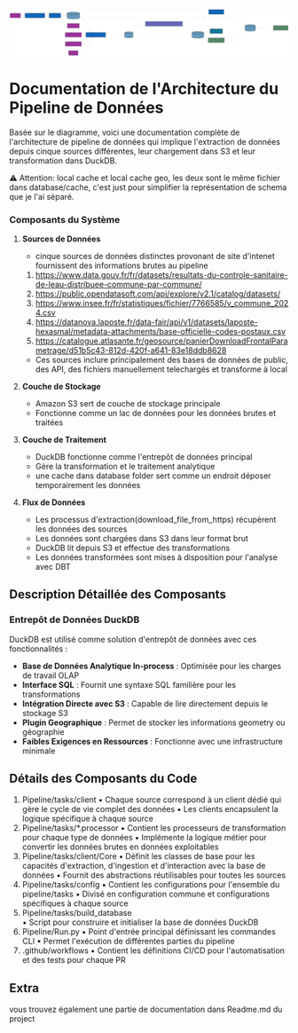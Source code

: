 ![Data Architecture Diagram](./diagrams/data-architecture.svg)

# Documentation de l'Architecture du Pipeline de Données

Basée sur le diagramme, voici une documentation complète de l'architecture de pipeline de données qui implique l'extraction de données depuis cinque sources différentes, leur chargement dans S3 et leur transformation dans DuckDB.

⚠️ Attention: local cache et local cache geo, les deux sont le même fichier dans database/cache, c'est just pour simplifier la représentation de schema que je l'ai séparé.

### Composants du Système

1. **Sources de Données**

   - cinque sources de données distinctes provonant de site d'intenet fournissent des informations brutes au pipeline

   1. https://www.data.gouv.fr/fr/datasets/resultats-du-controle-sanitaire-de-leau-distribuee-commune-par-commune/
   2. https://public.opendatasoft.com/api/explore/v2.1/catalog/datasets/
   3. https://www.insee.fr/fr/statistiques/fichier/7766585/v_commune_2024.csv
   4. https://datanova.laposte.fr/data-fair/api/v1/datasets/laposte-hexasmal/metadata-attachments/base-officielle-codes-postaux.csv
   5. https://catalogue.atlasante.fr/geosource/panierDownloadFrontalParametrage/d51b5c43-812d-420f-a641-83e18ddb8628

   - Ces sources inclure principalement des bases de données de public, des API, des fichiers manuellement telechargés et transforme à local

2. **Couche de Stockage**

   - Amazon S3 sert de couche de stockage principale
   - Fonctionne comme un lac de données pour les données brutes et traitées

3. **Couche de Traitement**

   - DuckDB fonctionne comme l'entrepôt de données principal
   - Gère la transformation et le traitement analytique
   - une cache dans database folder sert comme un endroit déposer temporairement les données

4. **Flux de Données**
   - Les processus d'extraction(download_file_from_https) récupèrent les données des sources
   - Les données sont chargées dans S3 dans leur format brut
   - DuckDB lit depuis S3 et effectue des transformations
   - Les données transformées sont mises à disposition pour l'analyse avec DBT

## Description Détaillée des Composants

### Entrepôt de Données DuckDB

DuckDB est utilisé comme solution d'entrepôt de données avec ces fonctionnalités :

- **Base de Données Analytique In-process** : Optimisée pour les charges de travail OLAP
- **Interface SQL** : Fournit une syntaxe SQL familière pour les transformations
- **Intégration Directe avec S3** : Capable de lire directement depuis le stockage S3
- **Plugin Geographique** : Permet de stocker les informations geometry ou géographie
- **Faibles Exigences en Ressources** : Fonctionne avec une infrastructure minimale

## Détails des Composants du Code

1. Pipeline/tasks/client
   ▪ Chaque source correspond à un client dédié qui gère le cycle de vie complet des données
   ▪ Les clients encapsulent la logique spécifique à chaque source
2. Pipeline/tasks/\*.processor
   ▪ Contient les processeurs de transformation pour chaque type de données
   ▪ Implémente la logique métier pour convertir les données brutes en données exploitables
3. Pipeline/tasks/client/Core
   ▪ Définit les classes de base pour les capacités d'extraction, d'ingestion et d'interaction avec la base de données
   ▪ Fournit des abstractions réutilisables pour toutes les sources
4. Pipeline/tasks/config
   ▪ Contient les configurations pour l'ensemble du pipeline/tasks
   ▪ Divisé en configuration commune et configurations spécifiques à chaque source
5. Pipeline/tasks/build_database  
   ▪ Script pour construire et initialiser la base de données DuckDB
6. Pipeline/Run.py
   ▪ Point d'entrée principal définissant les commandes CLI
   ▪ Permet l'exécution de différentes parties du pipeline
7. .github/workflows
   ▪ Contient les définitions CI/CD pour l'automatisation et des tests pour chaque PR

## Extra

vous trouvez également une partie de documentation dans Readme.md du project
